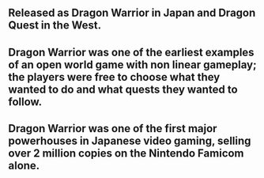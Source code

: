 ## Released as Dragon Warrior in Japan and Dragon Quest in the West.

## Dragon Warrior was one of the earliest examples of an open world game with non linear gameplay; the players were free to choose what they wanted to do and what quests they wanted to follow.

## Dragon Warrior was one of the first major powerhouses in Japanese video gaming, selling over 2 million copies on the Nintendo Famicom alone.

